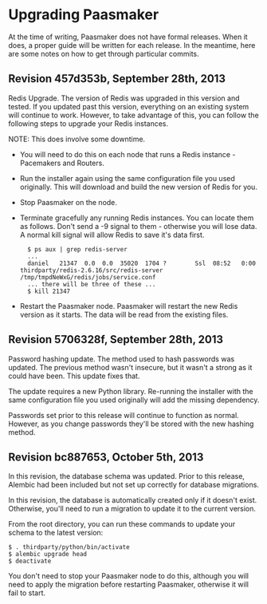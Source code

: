 Upgrading Paasmaker
===================

At the time of writing, Paasmaker does not have formal releases. When it does,
a proper guide will be written for each release. In the meantime, here are some
notes on how to get through particular commits.

Revision 457d353b, September 28th, 2013
---------------------------------------

Redis Upgrade. The version of Redis was upgraded in this version and tested.
If you updated past this version, everything on an existing system will continue
to work. However, to take advantage of this, you can follow the following steps
to upgrade your Redis instances.

NOTE: This does involve some downtime.

* You will need to do this on each node that runs a Redis instance - Pacemakers
  and Routers.
* Run the installer again using the same configuration file you used originally.
  This will download and build the new version of Redis for you.
* Stop Paasmaker on the node.
* Terminate gracefully any running Redis instances. You can locate them as follows.
  Don't send a -9 signal to them - otherwise you will lose data. A normal kill
  signal will allow Redis to save it's data first.

        $ ps aux | grep redis-server
        ...
        daniel   21347  0.0  0.0  35020  1704 ?        Ssl  08:52   0:00 thirdparty/redis-2.6.16/src/redis-server /tmp/tmpdNeWxG/redis/jobs/service.conf
        ... there will be three of these ...
        $ kill 21347

* Restart the Paasmaker node. Paasmaker will restart the new Redis version as
  it starts. The data will be read from the existing files.

Revision 5706328f, September 28th, 2013
---------------------------------------

Password hashing update. The method used to hash passwords was updated. The previous
method wasn't insecure, but it wasn't a strong as it could have been. This update fixes
that.

The update requires a new Python library. Re-running the installer with the same
configuration file you used originally will add the missing dependency.

Passwords set prior to this release will continue to function as normal. However, as
you change passwords they'll be stored with the new hashing method.

Revision bc887653, October 5th, 2013
------------------------------------

In this revision, the database schema was updated. Prior to this release, Alembic
had been included but not set up correctly for database migrations.

In this revision, the database is automatically created only if it doesn't exist.
Otherwise, you'll need to run a migration to update it to the current version.

From the root directory, you can run these commands to update your schema to
the latest version:

    $ . thirdparty/python/bin/activate
    $ alembic upgrade head
    $ deactivate

You don't need to stop your Paasmaker node to do this, although you will need
to apply the migration before restarting Paasmaker, otherwise it will fail to
start.